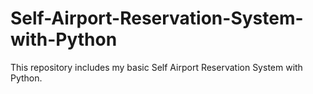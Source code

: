 # Self-Airport-Reservation-System-with-Python
This repository includes my basic Self Airport Reservation System with Python.
